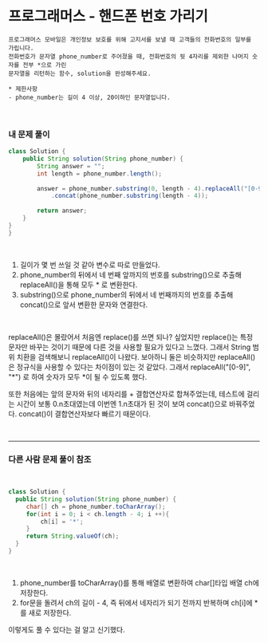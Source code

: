 # 프로그래머스 - 핸드폰 번호 가리기

```
프로그래머스 모바일은 개인정보 보호를 위해 고지서를 보낼 때 고객들의 전화번호의 일부를 가립니다.
전화번호가 문자열 phone_number로 주어졌을 때, 전화번호의 뒷 4자리를 제외한 나머지 숫자를 전부 *으로 가린  
문자열을 리턴하는 함수, solution을 완성해주세요.  

* 제한사항
- phone_number는 길이 4 이상, 20이하인 문자열입니다.
```
<br>

### 내 문제 풀이  

```java
class Solution {
    public String solution(String phone_number) {
        String answer = "";
        int length = phone_number.length();
        
        answer = phone_number.substring(0, length - 4).replaceAll("[0-9]", "*") 
            .concat(phone_number.substring(length - 4));
        
        return answer;
    }
}
}
```
<br>

1. 길이가 몇 번 쓰일 것 같아 변수로 따로 만들었다.
2. phone_number의 뒤에서 네 번째 앞까지의 번호를 substring()으로 추출해 replaceAll()을 통해 모두 * 로 변환한다.
3. substring()으로 phone_number의 뒤에서 네 번째까지의 번호를 추출해 concat()으로 앞서 변환한 문자와 연결한다.

<br>

replaceAll()은 몰랐어서 처음엔 replace()를 쓰면 되나? 싶었지만 replace()는 특정 문자만 바꾸는 것이기 때문에 
다른 것을 사용할 필요가 있다고 느꼈다. 그래서 String 범위 치환을 검색해보니 replaceAll()이 나왔다.
보아하니 둘은 비슷하지만 replaceAll()은 정규식을 사용할 수 있다는 차이점이 있는 것 같았다. 
그래서 replaceAll("[0-9]", "*") 로 하여 숫자가 모두 *이 될 수 있도록 했다.  

또한 처음에는 앞의 문자와 뒤의 네자리를 + 결합연산자로 합쳐주었는데, 테스트에 걸리는 시간이 보통 0.n초대였는데 이번엔 1.n초대가
된 것이 보여 concat()으로 바꿔주었다. concat()이 결합연산자보다 빠르기 때문이다.
  
<br>

***
### 다른 사람 문제 풀이 참조  
  
<br>

```java
class Solution {
  public String solution(String phone_number) {
     char[] ch = phone_number.toCharArray();
     for(int i = 0; i < ch.length - 4; i ++){
         ch[i] = '*';
     }
     return String.valueOf(ch);
  }
}
```
<br>

1. phone_number를 toCharArray()를 통해 배열로 변환하여 char[]타입 배열 ch에 저장한다.
2. for문을 돌려서 ch의 길이 - 4, 즉 뒤에서 네자리가 되기 전까지 반복하며 ch[i]에 *를 새로 저장한다.

이렇게도 풀 수 있다는 걸 알고 신기했다.


<br>
<br>
